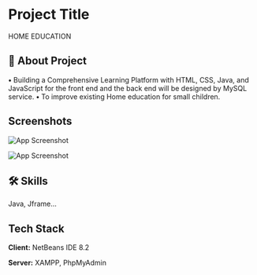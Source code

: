 
# Project Title

HOME EDUCATION


## 🚀 About Project
**•** Building a Comprehensive Learning Platform with HTML, CSS, Java, and JavaScript for the front end and the back end will be designed by MySQL service. 
**•** To improve existing Home education for small children.


## Screenshots

![App Screenshot](https://via.placeholder.com/468x300?text=App+Screenshot+Here)

![App Screenshot](https://via.placeholder.com/468x300?text=App+Screenshot+Here)


## 🛠 Skills
Java, Jframe...


## Tech Stack

**Client:** NetBeans IDE 8.2

**Server:** XAMPP, PhpMyAdmin

